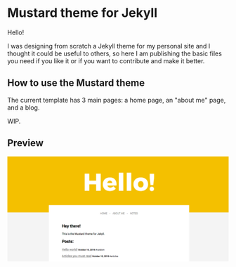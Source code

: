 # Mustard theme for Jekyll

Hello!

I was designing from scratch a Jekyll theme for my personal site and I thought it could be useful to others, so here I am publishing the basic files you need if you like it or if you want to contribute and make it better.

## How to use the Mustard theme

The current template has 3 main pages: a home page, an "about me" page, and a blog.

WIP.

## Preview
![](theme_preview.png)
